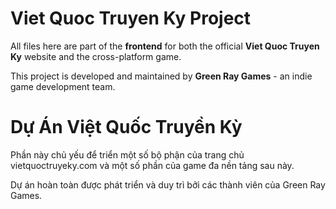 # Viet Quoc Truyen Ky Project

All files here are part of the **frontend** for both the official **Viet Quoc Truyen Ky** website and the cross-platform game.

This project is developed and maintained by **Green Ray Games** - an indie game development team.

# Dự Án Việt Quốc Truyền Kỳ

Phần này chủ yếu để triển một số bộ phận của trang chủ vietquoctruyeky.com và một số phần của game đa nền tảng sau này.

Dự án hoàn toàn được phát triển và duy trì bởi các thành viên của Green Ray Games.
